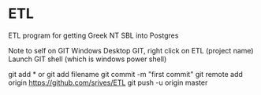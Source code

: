 # ETL
ETL program for getting Greek NT SBL into Postgres



Note to self on GIT
Windows Desktop GIT, right click on ETL (project name)
Launch GIT shell (which is windows power shell)

git add * 
or git add filename
git commit -m "first commit"
git remote add origin https://github.com/srives/ETL
git push -u origin master
